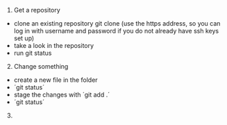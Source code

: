 
1. Get a repository
* clone an existing repository 
git clone
(use the https address, so you can log in with username and password if you do not already have ssh keys set up)
* take a look in the repository
* run git status

2. Change something
* create a new file in the folder
* ´git status´
* stage the changes with ´git add .´
* ´git status´

3. 
